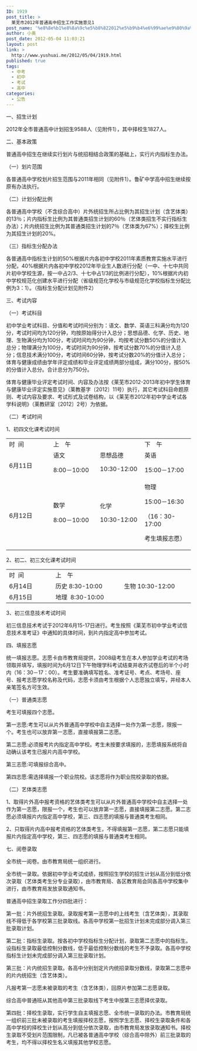 ```yaml
---
ID: 1919
post_title: >
  莱芜市2012年普通高中招生工作实施意见1
post_name: '%e8%8e%b1%e8%8a%9c%e5%b8%822012%e5%b9%b4%e6%99%ae%e9%80%9a%e9%ab%98%e4%b8%ad%e6%8b%9b%e7%94%9f%e5%b7%a5%e4%bd%9c%e5%ae%9e%e6%96%bd%e6%84%8f%e8%a7%811'
author: 小奥
post_date: 2012-05-04 11:03:21
layout: post
link: >
  http://www.yushuai.me/2012/05/04/1919.html
published: true
tags:
  - 中考
  - 初中
  - 考试
  - 高中
categories:
  - 公告
---
```

一、招生计划

2012年全市普通高中计划招生9588人（见附件1），其中择校生1827人。

二、基本政策

普通高中招生在继续实行划片与统招相结合政策的基础上，实行片内指标生办法。

（一）划片范围

各普通高中学校划片招生范围与2011年相同（见附件1）。鲁矿中学高中招生继续按原有办法执行。

（二）计划分配比例

各普通高中学校（不含综合高中）片外统招生所占比例为其招生计划（含艺体类）的13％；片内指标生比例为其普通类招生计划的60％（艺体类招生不实行指标生办法）；片内统招生比例为其普通类招生计划的7％（艺体类为67%）；择校生比例为其招生计划的20%。<!--more-->

（三）指标生分配办法

各普通高中指标生计划的50%根据片内各初中学校2011年素质教育实施水平进行分配，40%根据片内各初中学校2012年毕业生人数进行分配（一中、十七中共同片初中学校生源，按一中占2/3、十七中占1/3的比例进行分配），10%根据片内初中学校规范化创建水平进行分配（省级规范化学校与市级规范化学校指标生分配比例为3：1）。（指标生分配计划见附件2）

三、考试内容

（一）考试科目

初中学业考试科目、分值和考试时间分别为：语文、数学、英语三科满分均为120分，考试时间均为120分钟，均按原始得分计入总分；思想品德、化学、历史、地理、生物满分均为100分，考试时间均为90分钟，均按考试分数50%的分值计入总分；物理满分为100分，考试时间为90分钟，按考试分数70%的分值计入总分；信息技术满分100分，考试时间60分钟，按考试分数20%的分值计入总分；体育与健康成绩由学年评定成绩和毕业评定成绩两部分组成，满分100分，按50%的分值计入总分。合计总分为750分。

体育与健康毕业评定考试时间、内容及办法按《莱芜市2012-2013年初中学生体育与健康毕业评定实施意见》（莱教基字〔2012〕11号）执行，其它考试科目命题原则、考试内容及要求、考试形式及试卷结构，以《莱芜市2012年初中学业考试各学科说明》（莱教研室〔2012〕2号）为依据。

（二）考试时间

1、初四文化课考试时间
<table align="center">
<tbody>
<tr>
<td valign="center" width="150">时  间</td>
<td colspan="2" valign="center" width="299">上　午</td>
<td valign="center" width="165">下　午</td>
</tr>
<tr>
<td valign="center" width="150">6月11日</td>
<td valign="center" width="158">语文

8:00－10:00</td>
<td valign="top" width="141">思想品德

10:30-12:00</td>
<td valign="center" width="165">英语

15:00－17:00</td>
</tr>
<tr>
<td valign="center" width="150">6月12日</td>
<td valign="center" width="158">数学

8:00－10:00</td>
<td valign="center" width="141">化学

10:30-12:00</td>
<td valign="center" width="165">物理　

15:00－16:30

（16：30-17:00

考生填报志愿）</td>
</tr>
</tbody>
</table>
2、初二、初三文化课考试时间
<table align="center">
<tbody>
<tr>
<td valign="center" width="133">时  间</td>
<td colspan="2" valign="center" width="410">上　午</td>
</tr>
<tr>
<td valign="center" width="133">6月14日</td>
<td valign="center" width="205">历史 8:30-10:00</td>
<td valign="center" width="205">生物 10:30-12:00</td>
</tr>
<tr>
<td valign="center" width="133">6月15日</td>
<td colspan="2" valign="center" width="410">地理  8:30-10:00</td>
</tr>
</tbody>
</table>
3、初三信息技术考试时间

初三信息技术考试于2012年6月15-17日进行。考生按照《莱芜市初中学业考试信息技术准考证》中通知的具体时间，到片内指定高中参加考试。

四、填报志愿

统一填报志愿。志愿卡由市教育局提供，2008级考生在本人参加学业考试的考场领取并填写，填报时间为6月12日下午物理学科考试结束并收齐试卷后的半个小时内（16：30－17：00）。考生要准确填写姓名、准考证号、考点、考场号、座号、报考志愿学校名称及代码，志愿卡须由考生根据个人志愿独立填写，并经本人亲笔签名方可生效。

（一）普通类志愿

考生可填报四个志愿。

第一志愿:考生可以从片外普通高中学校中自主选择一处作为第一志愿，限报一个。考生也可以放弃第一志愿，直接填报第二志愿。

第二志愿:必须报考片内指定高中学校。考生未按要求填报的，志愿填报系统将自动确认该考生已报片内高中学校。

第三志愿:可填报综合高中。

第四志愿:需选择填报一个职业院校。该志愿将作为职业院校录取的依据。

（二）艺体类志愿

1、取得片外高中报考资格的艺体类考生可以从片外普通高中学校中自主选择一处作为第一志愿，限报一个，考生也可以放弃第一志愿，直接填报第二志愿。第二志愿必须填报片内指定高中学校，第三、四志愿的填报与普通类考生相同。

2、只取得片内高中报考资格的艺体类考生，不得填报第一志愿，第二志愿只能填报片内指定高中学校，第三、四志愿的填报与普通类考生相同。

七、阅卷录取

全市统一阅卷。由市教育局统一组织进行。

全市统一录取。依据初中学业考试成绩，按照招生学校的招生计划从高分到低分依次录取（艺体类考生分专业录取），由市教育局、各区教育局会同各高中学校集中进行，由市教育局发放录取通知书。

普通高中招生录取工作分四批进行：

第一批：片外统招生录取。录取报考第一志愿中的上线考生（含艺体类），其录取线不得低于各学校第三批录取线。各高中学校第一批招生计划未完成部分调入第三批录取计划。

第二批：指标生录取。按各初中学校指标生分配计划，录取第二志愿中的指标生。设指标生录取最低控制分数线，低于最低控制分数线的考生不予录取。各高中学校指标生计划未完成部分调入第三批录取计划。

第三批：片内统招生录取。各高中分别划定片内统招录取分数线，录取第二志愿中的片内统招生（含艺体类）。

凡报考第一志愿未被录取的考生（含艺体类），回原片参加第二志愿录取。

综合高中普通班从其他高中第三批录取线下考生中按第三志愿择优录取。

第四批：择校生录取，实行学生自主填报志愿、全市统一录取的办法。市教育局统一组织前三批未被录取的考生填报择校志愿，按照学生志愿、择校生录取条件和各高中学校的择校生计划从高分到低分依次录取，由市教育局发放录取通知书。择校生录取不受划片范围限制，凡已被各普通高中学校（综合高中除外）前三批录取的考生，均不得以择校生名义填报其他学校志愿。